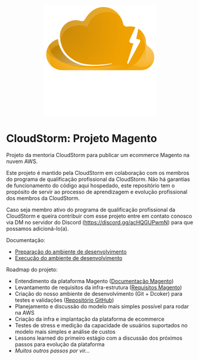 <div align="center">
<img src="logo.png" alt="CloudStorm Logo" />
</div>

# CloudStorm: Projeto Magento
Projeto da mentoria CloudStorm para publicar um ecommerce Magento na nuvem AWS.

Este projeto é mantido pela CloudStorm em colaboração com os membros do programa de qualificação profissional da CloudStorm.
Não há garantias de funcionamento do código aqui hospedado, este repositório tem o propósito de servir ao processo de aprendizagem e evolução profissional dos membros da CloudStorm.

Caso seja membro ativo do programa de qualificação profissional da CloudStorm e queira contribuir com esse projeto entre em contato conosco via DM no servidor do Discord (https://discord.gg/acHQGUPwmN) para que possamos adicioná-lo(a). 

Documentação:
- [Preparação do ambiente de desenvolvimento](docs/development.md)
- [Execução do ambiente de desenvolvimento](docs/execution.md)

Roadmap do projeto:
- Entendimento da plataforma Magento ([Documentação Magento](https://experienceleague.adobe.com/docs/commerce-operations/installation-guide/overview.html))
- Levantamento de requisitos da infra-estrutura ([Requisitos Magento](https://experienceleague.adobe.com/docs/commerce-operations/installation-guide/system-requirements.html?lang=pt-BR))
- Criação do nosso ambiente de desenvolvimento (Git + Dcoker) para testes e validações ([Repositório GitHub](https://github.com/CloudStormDirectory/projeto-magento))
- Planejamento e discussão do modelo mais simples possível para rodar na AWS
- Criação da infra e implantação da plataforma de ecommerce
- Testes de stress e medição da capacidade de usuários suportados no modelo mais simples e análise de custos
- Lessons learned do primeiro estágio com a discussão dos próximos passos para evolução da plataforma
- *Muitos outros passos por vir...*







